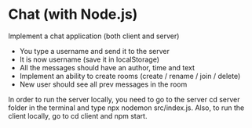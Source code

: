 # Chat (with Node.js) 
Implement a chat application (both client and server)

- You type a username and send it to the server
- It is now username (save it in localStorage)
- All the messages should have an author, time and text
- Implement an ability to create rooms (create / rename / join / delete)
- New user should see all prev messages in the room

In order to run the server locally, you need to go to the server cd server folder in the terminal and type npx nodemon src/index.js. Also, to run the client locally, go to cd client and npm start.